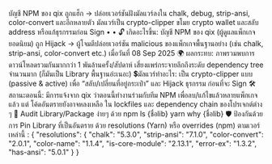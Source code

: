 บัญชี NPM ของ qix ถูกแฮ็ก → ปล่อยเวอร์ชันฝังมัลแวร์ลงใน chalk, debug, strip-ansi, color-convert และอีกหลายตัว
มัลแวร์เป็น crypto-clipper ขโมย crypto wallet และสลับ address หรือแก้ธุรกรรมก่อน Sign
•
•
🔓 เกิดอะไรขึ้น: บัญชี NPM ของ qix (ผู้ดูแลแพ็กเกจยอดนิยม) ถูก Hijack → ผู้โจมตีปล่อยเวอร์ชัน malicious ของแพ็กเกจพื้นฐานอย่าง (เช่น chalk, strip-ansi, color-convert etc.) เมื่อวันที่ 08 Sep 2025
🌍 ผลกระทบ: ภาพรวมพบการดาวน์โหลดรวมกันมากกว่า 1 พันล้านครั้ง/สัปดาห์ เสี่ยงแพร่กระจายลึกถึงระดับ dependency tree จำนวนมาก (ก็มันเป็น Library พื้นฐานอ่ะเนอะ)
💲มัลแวร์ทำอะไร: เป็น crypto-clipper แบบ (passive & active) เพื่อ “สลับ/เปลี่ยนที่อยู่กระเป๋า” และ Hijack ธุรกรรม ก่อนที่จะ Sign
🛠️ สถานะตอนนี้: มีการแจ้งจาก qix ว่าตอนนี้ทำงานร่วมกับทีม NPM เพื่อลบ/แก้ไขแล้วหลายแพ็กเกจแล้ว แต่ โค้ดอันตรายยังอาจหลงเหลือ ใน lockfiles และ dependency chain ของโปรเจกต์ต่าง ๆ
👀 Audit Library/Package ง่ายๆ ด้วย
npm ls {ชื่อlib}
yarn why {ชื่อlib}
🛡️ ป้องกันด้วยการ Pin Library ที่เป็นอันตราย ด้วย resolutions (Yarn) หรือ overrides (npm) ตามเวอร์เหล่านี้ :
{
"resolutions": {
"chalk": "5.3.0",
"strip-ansi": "7.1.0",
"color-convert": "2.0.1",
"color-name": "1.1.4",
"is-core-module": "2.13.1",
"error-ex": "1.3.2",
"has-ansi": "5.0.1"
}
}
